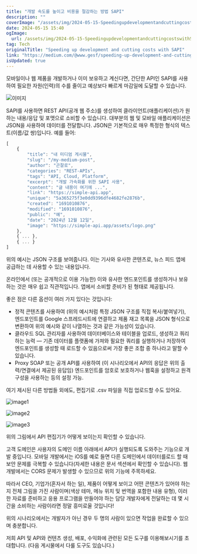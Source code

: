 ```yaml
---
title: "개발 속도를 높이고 비용을 절감하는 방법 SAPI"
description: ""
coverImage: "/assets/img/2024-05-15-SpeedingupdevelopmentandcuttingcostswithSAPI_0.png"
date: 2024-05-15 15:40
ogImage: 
  url: /assets/img/2024-05-15-SpeedingupdevelopmentandcuttingcostswithSAPI_0.png
tag: Tech
originalTitle: "Speeding up development and cutting costs with SAPI"
link: "https://medium.com/@www.gesf/speeding-up-development-and-cutting-costs-with-sapi-ed058c4ed4b1"
isUpdated: true
---
```





모바일이나 웹 제품을 개발하거나 이미 보유하고 계신다면, 간단한 API인 SAPI를 사용하여 필요한 자원(인력)의 수를 줄이고 예상보다 빠르게 마감일에 도달할 수 있습니다.

![이미지](/assets/img/2024-05-15-SpeedingupdevelopmentandcuttingcostswithSAPI_0.png)

SAPI를 사용하면 REST API(공개 웹 주소)를 생성하여 클라이언트(애플리케이션)가 원하는 내용/응답 및 포맷으로 소비할 수 있습니다. 대부분의 웹 및 모바일 애플리케이션은 JSON을 사용하여 데이터를 전달합니다. JSON은 기본적으로 매우 특정한 형식의 텍스트(이름/값 쌍)입니다. 예를 들어:

```js
[
    {
        "title": "내 미디엄 게시물",
        "slug": "/my-medium-post",
        "author": "곤잘로",
        "categories": "REST-APIs",
        "tags": "API, Cloud, Platform",
        "excerpt": "개발 가속화를 위한 SAPI 사용",
        "content": "글 내용이 여기에 ...",
        "link": "https://simple-api.app",
        "unique": "5a365275f3e0dd9396dfe4682fe2876b",
        "created": "1691010876",
        "modified": "1691010876",
        "public": "예",
        "date": "2024년 12월 12일",
        "image": "https://simple-api.app/assets/logo.png"
    },
    { ... },
    { ... }
]
```



위의 예시는 JSON 구조를 보여줍니다. 이는 기사와 유사한 콘텐츠로, 뉴스 피드 앱에 공급하는 데 사용할 수 있는 내용입니다.

온라인에서 (또는 공개적으로 이용 가능한) 이와 유사한 엔드포인트를 생성하거나 보유하는 것은 매우 쉽고 직관적입니다. 앱에서 소비할 준비가 된 형태로 제공됩니다.

좋은 점은 다른 옵션이 여러 가지 있다는 것입니다:

- 정적 콘텐츠를 사용하여 (위의 예시처럼 특정 JSON 구조를 직접 복사/붙여넣기), 엔드포인트를 Google 스프레드시트에 연결하고 제품 재고 목록을 JSON 형식으로 변환하여 위의 예시와 같이 나열하는 것과 같은 가능성이 있습니다.
- 클라우드 SQL 관리자를 사용하여 데이터베이스와 테이블을 업로드, 생성하고 쿼리하는 능력 — 기존 데이터를 플랫폼에 가져와 필요한 쿼리를 실행하거나 저장하여 엔드포인트를 생성할 때 로드할 수 있음으로써 가장 좋은 조합 중 하나라고 말할 수 있습니다.
- Proxy SOAP 또는 공개 API를 사용하여 (이 시나리오에서 API의 응답은 위의 출력/연결에서 제공된 응답임) 엔드포인트를 암호로 보호하거나 웹훅을 설정하고 원격 구성을 사용하는 등의 설정 가능.




여기 제시된 다른 방법들 외에도, 편집기로 .csv 파일을 직접 업로드할 수도 있어요.

![image1](/assets/img/2024-05-15-SpeedingupdevelopmentandcuttingcostswithSAPI_1.png)

![image2](/assets/img/2024-05-15-SpeedingupdevelopmentandcuttingcostswithSAPI_2.png)

![image3](/assets/img/2024-05-15-SpeedingupdevelopmentandcuttingcostswithSAPI_3.png)



위의 그림에서 API 편집기가 어떻게 보이는지 확인할 수 있습니다.

고객 도메인은 사용자의 도메인 이름 아래에서 API가 실행되도록 도와주는 기능으로 개발 중입니다. 모바일 개발에서는 iOS를 예로 들면 다른 도메인에서 데이터를로드 할 때 보안 문제를 극복할 수 있습니다(자세한 내용은 문서 섹션에서 확인할 수 있습니다). 웹 개발에서는 CORS 문제가 발생할 수 있으므로 위의 기능에 주목하세요.

따라서 CEO, 기업가(혼자서 하는 일), 제품이 어떻게 보이고 어떤 콘텐츠가 있어야 하는지 전체 그림을 가진 사람이며(색상 테마, 메뉴 위치 및 번역을 포함한 내용 유형), 이러한 자료를 준비하고 응용 프로그램을 만들어야 하는 담당 개발자에게 전달하는 데 몇 시간을 소비하는 사람이라면 정말 흥미로울 것입니다!

위의 시나리오에서는 개발자가 아닌 경우 두 명의 사람이 있으면 작업을 완료할 수 있으며 충분합니다.



저희 API 및 API와 컨텐츠 생성, 배포, 수익화에 관련된 모든 도구를 이용해보시기를 초대합니다. (다음 게시물에서 다룰 도구도 있습니다.)
